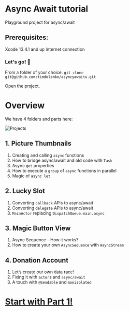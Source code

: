 # Async Await tutorial
Playground project for async/await

## Prerequisites:
Xcode 13.4.1 and up
Internet connection

### Let's go! 🚀
From a folder of your choice:
`git clone git@github.com:timdolenko/asyncyawaitu.git`

Open the project.

# Overview

We have 4 folders and parts here:

![Projects](https://user-images.githubusercontent.com/35912614/173318972-ee791f4e-19c3-4242-a851-cde64992bfc8.png)

## 1. Picture Thumbnails

1. Creating and calling `async` functions
2. How to bridge async/await and old code with `Task`
3. Async `get` properties
4. How to execute a `group` of `async` functions in parallel
5. Magic of `async let`

## 2. Lucky Slot

1. Converting `callback` APIs to async/await
2. Converting `delegate` APIs to async/await
3. `MainActor` replacing `DispatchQueue.main.async`

## 3. Magic Button View

1. Async Sequence - How it works? 
2. How to create your own `AsyncSequence` with `AsyncStream`

## 4. Donation Account

1. Let’s create our own data race!
2. Fixing it with `actor`s and `async/await`
3. A touch with `@Sendable` and `nonisolated`

# [Start with Part 1!](https://github.com/timdolenko/asyncyawaitu/blob/master/1-Basics.md)
